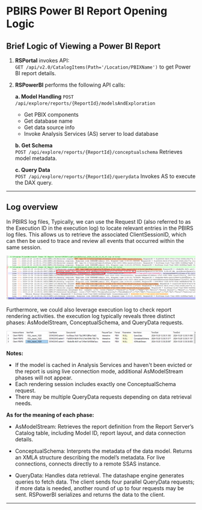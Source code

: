 # PBIRS Power BI Report Opening Logic

## Brief Logic of Viewing a Power BI Report

1. **RSPortal** invokes API:  
   `GET /api/v2.0/CatalogItems(Path='/Location/PBIXName')`  to get Power BI report details.

2. **RSPowerBI** performs the following API calls:

   **a. Model Handling** 
   `POST /api/explore/reports/{ReportId}/modelsAndExploration`
   - Get PBIX components
   - Get database name
   - Get data source info
   - Invoke Analysis Services (AS) server to load database

   **b. Get Schema**  
   `POST /api/explore/reports/{ReportId}/conceptualschema`  Retrieves model metadata.

   **c. Query Data**  
   `POST /api/explore/reports/{ReportId}/querydata`  Invokes AS to execute the DAX query.

---

## Log overview

In PBIRS log files, Typically, we can use the Request ID (also referred to as the Execution ID in the execution log) to locate relevant entries in the PBIRS log files. This allows us to retrieve the associated ClientSessionID, which can then be used to trace and review all events that occurred within the same session.

![PBIRS open report logic](../Image/Image46.png)

Furthermore, we could also leverage execution log to check report rendering activities. the execution log typically reveals three distinct phases: AsModelStream, ConceptualSchema, and QueryData requests.

![execution log](../Image/Image47.png)

**Notes:**
- If the model is cached in Analysis Services and haven't been evicted or the report is using live connection mode, additional AsModelStream phases will not appear.
- Each rendering session includes exactly one ConceptualSchema request.
- There may be multiple QueryData requests depending on data retrieval needs.

**As for the meaning of each phase:**

- AsModelStream:
Retrieves the report definition from the Report Server’s Catalog table, including Model ID, report layout, and data connection details.

- ConceptualSchema:
Interprets the metadata of the data model. Returns an XMLA structure describing the model’s metadata. For live connections, connects directly to a remote SSAS instance.

- QueryData:
Handles data retrieval. The datashape engine generates queries to fetch data. The client sends four parallel QueryData requests; if more data is needed, another round of up to four requests may be sent. RSPowerBI serializes and returns the data to the client.

---

